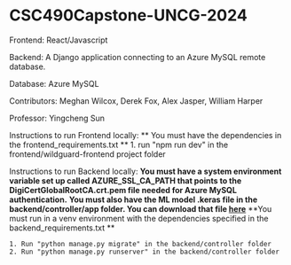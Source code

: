 # CSC490Capstone-UNCG-2024

Frontend: React/Javascript

Backend: A Django application connecting to an Azure MySQL remote database. 

Database: Azure MySQL

Contributors:
    Meghan Wilcox,
    Derek Fox,
    Alex Jasper,
    William Harper

Professor:
    Yingcheng Sun

Instructions to run Frontend locally:
    ** You must have the dependencies in the frontend_requirements.txt **
    1. run "npm run dev" in the frontend/wildguard-frontend project folder

Instructions to run Backend locally:
    **You must have a system environment variable set up called AZURE_SSL_CA_PATH that points to the DigiCertGlobalRootCA.crt.pem file needed for Azure MySQL authentication.**
    **You must also have the ML model .keras file in the backend/controller/app folder. You can download that file [here](https://drive.google.com/drive/folders/1njqkychNKGrS0_5l6cDvi0ojijGJyaFQ?usp=drive_link)**
    **You must run in a venv environment with the dependencies specified in the backend_requirements.txt **
    
    1. Run "python manage.py migrate" in the backend/controller folder
    2. Run "python manage.py runserver" in the backend/controller folder

